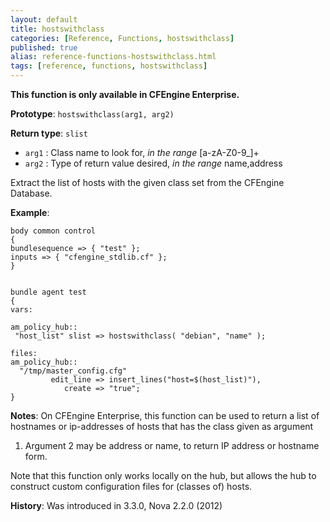 ```yaml
---
layout: default
title: hostswithclass
categories: [Reference, Functions, hostswithclass]
published: true
alias: reference-functions-hostswithclass.html
tags: [reference, functions, hostswithclass]
---
```


**This function is only available in CFEngine Enterprise.**

**Prototype**: `hostswithclass(arg1, arg2)`

**Return type**: `slist`

* `arg1` : Class name to look for, *in the range* [a-zA-Z0-9\_]+
* `arg2` : Type of return value desired, *in the range* name,address   

Extract the list of hosts with the given class set from the CFEngine Database.

**Example**:

```cf3
body common control
{
bundlesequence => { "test" };
inputs => { "cfengine_stdlib.cf" };
}


bundle agent test
{
vars:

am_policy_hub::
 "host_list" slist => hostswithclass( "debian", "name" );

files:
am_policy_hub::
  "/tmp/master_config.cfg"
         edit_line => insert_lines("host=$(host_list)"),
            create => "true";
}
```

**Notes**:
On CFEngine Enterprise, this function can be used to return a list of
hostnames or ip-addresses of hosts that has the class given as argument
1. Argument 2 may be address or name, to return IP address or hostname
form.

Note that this function only works locally on the hub, but allows the
hub to construct custom configuration files for (classes of) hosts.

**History**: Was introduced in 3.3.0, Nova 2.2.0 (2012)
